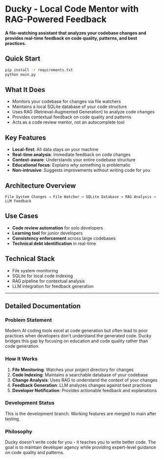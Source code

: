 # Ducky - Local Code Mentor with RAG-Powered Feedback

**A file-watching assistant that analyzes your codebase changes and provides real-time feedback on code quality, patterns, and best practices.**

## Quick Start
```bash
pip install -r requirements.txt
python main.py
```

## What It Does
- Monitors your codebase for changes via file watchers
- Maintains a local SQLite database of your code structure
- Uses RAG (Retrieval-Augmented Generation) to analyze code changes
- Provides contextual feedback on code quality and patterns
- Acts as a code review mentor, not an autocomplete tool

## Key Features
- **Local-first**: All data stays on your machine
- **Real-time analysis**: Immediate feedback on code changes
- **Context-aware**: Understands your entire codebase structure
- **Educational focus**: Explains *why* something is problematic
- **Non-intrusive**: Suggests improvements without writing code for you

## Architecture Overview
```
File System Changes → File Watcher → SQLite Database → RAG Analysis → LLM Feedback
```

## Use Cases
- **Code review automation** for solo developers
- **Learning tool** for junior developers
- **Consistency enforcement** across large codebases
- **Technical debt identification** in real-time

## Technical Stack
- File system monitoring
- SQLite for local code indexing
- RAG pipeline for contextual analysis
- LLM integration for feedback generation

---

## Detailed Documentation

### Problem Statement
Modern AI coding tools excel at code generation but often lead to poor practices when developers don't understand the generated code. Ducky bridges this gap by focusing on education and code quality rather than code generation.

### How It Works
1. **File Monitoring**: Watches your project directory for changes
2. **Code Indexing**: Maintains a searchable database of your codebase
3. **Change Analysis**: Uses RAG to understand the context of your changes
4. **Feedback Generation**: LLM analyzes changes against best practices
5. **Developer Notification**: Provides actionable feedback and explanations

### Development Status
This is the development branch. Working features are merged to main after testing.

### Philosophy
Ducky doesn't write code for you - it teaches you to write better code. The goal is to maintain developer agency while providing expert-level guidance on code quality and patterns.
